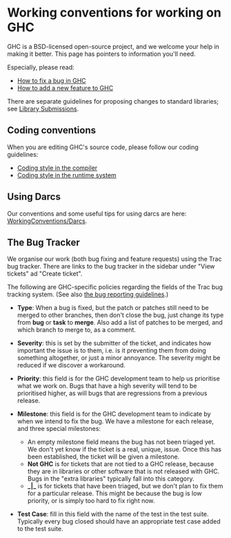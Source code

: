 


# Working conventions for working on GHC



GHC is a BSD-licensed open-source project, and we welcome your help in making it better.
This page has pointers to information you'll need.



Especially, please read:


- [How to fix a bug in GHC](working-conventions/fixing-bugs)
- [How to add a new feature to GHC](working-conventions/adding-features)


There are separate guidelines for proposing changes to standard libraries; see [
Library Submissions](http://haskell.org/haskellwiki/Library_submissions).


## Coding conventions



When you are editing GHC's source code, please follow our coding guidelines:


- [Coding style in the compiler](commentary/coding-style)
- [Coding style in the runtime system](commentary/rts/conventions)

## Using Darcs



Our conventions and some useful tips for using darcs are here: [WorkingConventions/Darcs](working-conventions/darcs).


## The Bug Tracker



We organise our work (both bug fixing and feature requests) using the Trac bug tracker.   There are links to the bug tracker in the sidebar under "View tickets" ad "Create ticket". 



The following are GHC-specific policies regarding the fields of the Trac bug tracking system. (See also [the bug reporting guidelines](report-a-bug).)


- **Type**: When a bug is fixed, but the patch or patches still need to be merged to other branches, then
  don't close the bug, just change its type from **bug** or **task** to **merge**.  Also add a list of
  patches to be merged, and which branch to merge to, as a comment.

- **Severity**: this is set by the submitter of the ticket, and indicates how important the issue is to
  them, i.e. is it preventing them from doing something altogether, or just a minor annoyance.  The
  severity might be reduced if we discover a workaround.

- **Priority**: this field is for the GHC development team to help us prioritise what we work on.  Bugs
  that have a high severity will tend to be prioritised higher, as will bugs that are regressions from
  a previous release.

- **Milestone**: this field is for the GHC development team to indicate by when we intend to fix the bug.  We have a milestone for each release, and three special milestones:

  - An empty milestone field means the bug has not been triaged yet.  We don't yet know if the
    ticket is a real, unique, issue.  Once this has been established, the ticket will be given
    a milestone.
  - **Not GHC** is for tickets that are not tied to a GHC release, because they are in libraries
    or other software that is not released with GHC.  Bugs in the "extra libraries" typically fall
    into this category.
  - **\_\|\_** is for tickets that have been triaged, but we don't plan to fix them for a particular
    release.  This might be because the bug is low priority, or is simply too hard to fix right now.

- **Test Case**: fill in this field with the name of the test in the test suite.  Typically every bug
  closed should have an appropriate test case added to the test suite.
